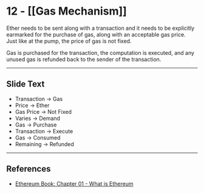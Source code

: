 # 12 - [[Gas Mechanism]]


Ether needs to be sent along with a transaction and it needs to be explicitly earmarked for the purchase of gas, along with an acceptable gas price. Just like at the pump, the price of gas is not fixed. 

Gas is purchased for the transaction, the computation is executed, and any unused gas is refunded back to the sender of the transaction. 

---
## Slide Text
- Transaction -> Gas
- Price -> Ether
- Gas Price -> Not Fixed
- Varies -> Demand
- Gas -> Purchase
- Transaction -> Execute
- Gas -> Consumed
- Remaining -> Refunded
---
## References
- [Ethereum Book: Chapter 01 - What is Ethereum](https://github.com/ethereumbook/ethereumbook/blob/develop/01what-is.asciidoc)